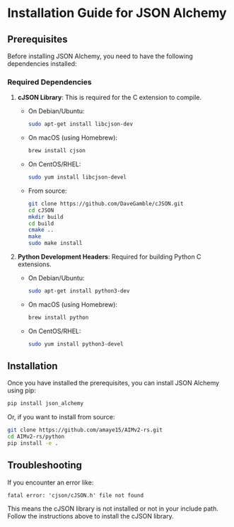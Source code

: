 # Installation Guide for JSON Alchemy

## Prerequisites

Before installing JSON Alchemy, you need to have the following dependencies installed:

### Required Dependencies

1. **cJSON Library**: This is required for the C extension to compile.

   - On Debian/Ubuntu:
     ```bash
     sudo apt-get install libcjson-dev
     ```

   - On macOS (using Homebrew):
     ```bash
     brew install cjson
     ```

   - On CentOS/RHEL:
     ```bash
     sudo yum install libcjson-devel
     ```

   - From source:
     ```bash
     git clone https://github.com/DaveGamble/cJSON.git
     cd cJSON
     mkdir build
     cd build
     cmake ..
     make
     sudo make install
     ```

2. **Python Development Headers**: Required for building Python C extensions.

   - On Debian/Ubuntu:
     ```bash
     sudo apt-get install python3-dev
     ```

   - On macOS (using Homebrew):
     ```bash
     brew install python
     ```

   - On CentOS/RHEL:
     ```bash
     sudo yum install python3-devel
     ```

## Installation

Once you have installed the prerequisites, you can install JSON Alchemy using pip:

```bash
pip install json_alchemy
```

Or, if you want to install from source:

```bash
git clone https://github.com/amaye15/AIMv2-rs.git
cd AIMv2-rs/python
pip install -e .
```

## Troubleshooting

If you encounter an error like:

```
fatal error: 'cjson/cJSON.h' file not found
```

This means the cJSON library is not installed or not in your include path. Follow the instructions above to install the cJSON library.